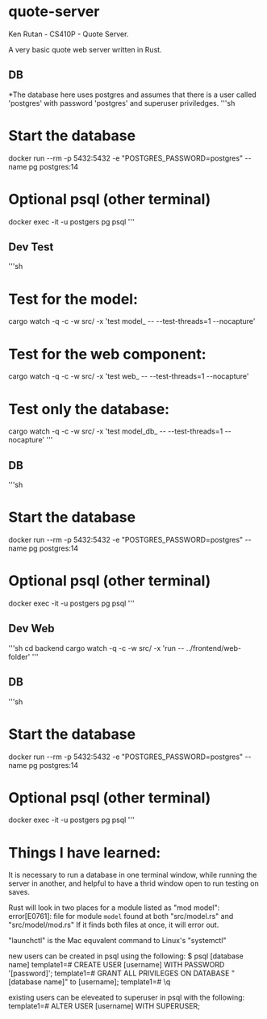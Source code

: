 # quote-server
Ken Rutan - CS410P - Quote Server.

A very basic quote web server written in Rust.

## DB
*The database here uses postgres and assumes that there is a user called 'postgres' with password 'postgres' and superuser priviledges.
'''sh
# Start the database
docker run --rm -p 5432:5432 -e "POSTGRES_PASSWORD=postgres" --name pg postgres:14

# Optional psql (other terminal)
docker exec -it -u postgers pg psql
'''

## Dev Test
'''sh
# Test for the model:
cargo watch -q -c -w src/ -x 'test model_ -- --test-threads=1 --nocapture'

# Test for the web component:
cargo watch -q -c -w src/ -x 'test web_ -- --test-threads=1 --nocapture'

# Test only the database:
cargo watch -q -c -w src/ -x 'test model_db_ -- --test-threads=1 --nocapture'
'''

## DB

'''sh
# Start the database
docker run --rm -p 5432:5432 -e "POSTGRES_PASSWORD=postgres" --name pg postgres:14

# Optional psql (other terminal)
docker exec -it -u postgers pg psql
'''

## Dev Web

'''sh
cd backend
cargo watch -q -c -w src/ -x 'run -- ../frontend/web-folder'
'''

## DB

'''sh
# Start the database
docker run --rm -p 5432:5432 -e "POSTGRES_PASSWORD=postgres" --name pg postgres:14

# Optional psql (other terminal)
docker exec -it -u postgers pg psql
'''

# Things I have learned:
It is necessary to run a database in one terminal window, while running the server in another, and helpful to have a thrid window open to run testing on saves.

Rust will look in two places for a module listed as "mod model":
error[E0761]: file for module `model` found at both "src/model.rs" and "src/model/mod.rs"
If it finds both files at once, it will error out.

"launchctl" is the Mac equvalent command to Linux's "systemctl"

new users can be created in psql using the following:
$ psql [database name]
template1=# CREATE USER [username] WITH PASSWORD '[password]';
template1=# GRANT ALL PRIVILEGES ON DATABASE "[database name]" to [username];
template1=# \q

existing users can be eleveated to superuser in psql with the following:
template1=# ALTER USER [username] WITH SUPERUSER;

